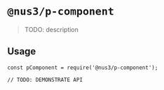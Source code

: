 # `@nus3/p-component`

> TODO: description

## Usage

```
const pComponent = require('@nus3/p-component');

// TODO: DEMONSTRATE API
```
